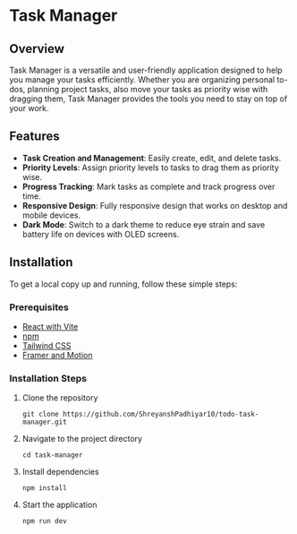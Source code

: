 <!DOCTYPE html>
<html lang="en">
<head>
    <meta charset="UTF-8">
    <meta name="viewport" content="width=device-width, initial-scale=1.0">
</head>
<body>
    <div class="container">
        <h1>Task Manager</h1>
        <h2>Overview</h2>
        <p>Task Manager is a versatile and user-friendly application designed to help you manage your tasks efficiently. Whether you are organizing personal to-dos, planning project tasks, also move your tasks as priority wise with dragging them, Task Manager provides the tools you need to stay on top of your work.</p>
        <h2>Features</h2>
        <ul>
            <li><strong>Task Creation and Management</strong>: Easily create, edit, and delete tasks.</li>
            <li><strong>Priority Levels</strong>: Assign priority levels to tasks to drag them as priority wise.</li>
            <li><strong>Progress Tracking</strong>: Mark tasks as complete and track progress over time.</li>
            <li><strong>Responsive Design</strong>: Fully responsive design that works on desktop and mobile devices.</li>
            <li><strong>Dark Mode</strong>: Switch to a dark theme to reduce eye strain and save battery life on devices with OLED screens.</li>
        </ul>
        <h2>Installation</h2>
        <p>To get a local copy up and running, follow these simple steps:</p>
        <h3>Prerequisites</h3>
        <ul>
            <li><a href="https://vitejs.dev/guide/">React with Vite</a></li>
            <li><a href="https://www.npmjs.com/get-npm">npm</a></li>
            <li><a href="https://tailwindcss.com/docs/guides/vite">Tailwind CSS</a></li>
            <li><a href="https://www.framer.com/motion">Framer and Motion</a></li>
        </ul>
        <h3>Installation Steps</h3>
        <ol>
            <li>Clone the repository
                <pre><code>git clone https://github.com/ShreyanshPadhiyar10/todo-task-manager.git</code></pre>
            </li>
            <li>Navigate to the project directory
                <pre><code>cd task-manager</code></pre>
            </li>
            <li>Install dependencies
                <pre><code>npm install</code></pre>
            </li>
            <li>Start the application
                <pre><code>npm run dev</code></pre>
            </li>
        </ol>
    </div>
</body>
</html>
